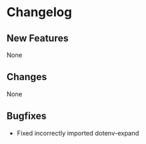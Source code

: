 # Changelog

## New Features

None

## Changes

None

## Bugfixes

- Fixed incorrectly imported dotenv-expand
